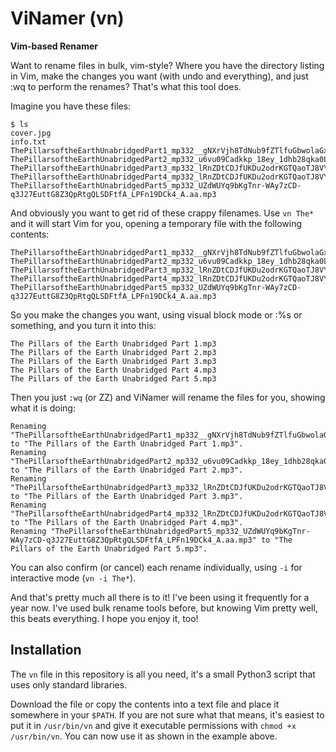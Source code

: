 # ViNamer (vn)

**Vim-based Renamer**

Want to rename files in bulk, vim-style? Where you have the directory listing
in Vim, make the changes you want (with undo and everything), and just :wq to
perform the renames? That's what this tool does.

Imagine you have these files:

	$ ls
	cover.jpg
	info.txt
    ThePillarsoftheEarthUnabridgedPart1_mp332__gNXrVjh8TdNub9fZTlfuGbwolaGxdgIPe1zeFhUcv7c6UPWcu53osmW9mbRaQ.aa.mp3
    ThePillarsoftheEarthUnabridgedPart2_mp332_u6vu09Cadkkp_18ey_1dhb28qka0LPglEsl_FUwJOZPHkJq5P68gkzRNhtQnXg.aa.mp3
    ThePillarsoftheEarthUnabridgedPart3_mp332_lRnZDtCDJfUKDu2odrKGTQaoTJ8VYsq36cDQKONEPM17VeBBG4nhkkGwDLxhBg.aa.mp3
    ThePillarsoftheEarthUnabridgedPart4_mp332_lRnZDtCDJfUKDu2odrKGTQaoTJ8VYsq36cDQKONEPM17VeBBG4nhkkGwDLxhBg.aa.mp3
    ThePillarsoftheEarthUnabridgedPart5_mp332_UZdWUYq9bKgTnr-WAy7zCD-q3J27EuttG8Z3QpRtgQLSDFtfA_LPFn19DCk4_A.aa.mp3

And obviously you want to get rid of these crappy filenames. Use `vn The*`
and it will start Vim for you, opening a temporary file with the following
contents:

    ThePillarsoftheEarthUnabridgedPart1_mp332__gNXrVjh8TdNub9fZTlfuGbwolaGxdgIPe1zeFhUcv7c6UPWcu53osmW9mbRaQ.aa.mp3
    ThePillarsoftheEarthUnabridgedPart2_mp332_u6vu09Cadkkp_18ey_1dhb28qka0LPglEsl_FUwJOZPHkJq5P68gkzRNhtQnXg.aa.mp3
    ThePillarsoftheEarthUnabridgedPart3_mp332_lRnZDtCDJfUKDu2odrKGTQaoTJ8VYsq36cDQKONEPM17VeBBG4nhkkGwDLxhBg.aa.mp3
    ThePillarsoftheEarthUnabridgedPart4_mp332_lRnZDtCDJfUKDu2odrKGTQaoTJ8VYsq36cDQKONEPM17VeBBG4nhkkGwDLxhBg.aa.mp3
    ThePillarsoftheEarthUnabridgedPart5_mp332_UZdWUYq9bKgTnr-WAy7zCD-q3J27EuttG8Z3QpRtgQLSDFtfA_LPFn19DCk4_A.aa.mp3

So you make the changes you want, using visual block mode or :%s or something,
and you turn it into this:

    The Pillars of the Earth Unabridged Part 1.mp3
    The Pillars of the Earth Unabridged Part 2.mp3
    The Pillars of the Earth Unabridged Part 3.mp3
    The Pillars of the Earth Unabridged Part 4.mp3
    The Pillars of the Earth Unabridged Part 5.mp3

Then you just `:wq` (or ZZ) and ViNamer will rename the files for you, showing what it is doing:

    Renaming "ThePillarsoftheEarthUnabridgedPart1_mp332__gNXrVjh8TdNub9fZTlfuGbwolaGxdgIPe1zeFhUcv7c6UPWcu53osmW9mbRaQ.aa.mp3" to "The Pillars of the Earth Unabridged Part 1.mp3".
    Renaming "ThePillarsoftheEarthUnabridgedPart2_mp332_u6vu09Cadkkp_18ey_1dhb28qka0LPglEsl_FUwJOZPHkJq5P68gkzRNhtQnXg.aa.mp3" to "The Pillars of the Earth Unabridged Part 2.mp3".
    Renaming "ThePillarsoftheEarthUnabridgedPart3_mp332_lRnZDtCDJfUKDu2odrKGTQaoTJ8VYsq36cDQKONEPM17VeBBG4nhkkGwDLxhBg.aa.mp3" to "The Pillars of the Earth Unabridged Part 3.mp3".
    Renaming "ThePillarsoftheEarthUnabridgedPart4_mp332_lRnZDtCDJfUKDu2odrKGTQaoTJ8VYsq36cDQKONEPM17VeBBG4nhkkGwDLxhBg.aa.mp3" to "The Pillars of the Earth Unabridged Part 4.mp3".
    Renaming "ThePillarsoftheEarthUnabridgedPart5_mp332_UZdWUYq9bKgTnr-WAy7zCD-q3J27EuttG8Z3QpRtgQLSDFtfA_LPFn19DCk4_A.aa.mp3" to "The Pillars of the Earth Unabridged Part 5.mp3".

You can also confirm (or cancel) each rename individually, using `-i` for
interactive mode (`vn -i The*`).

And that's pretty much all there is to it! I've been using it frequently for a
year now. I've used bulk rename tools before, but knowing Vim pretty well, this
beats everything. I hope you enjoy it, too!

## Installation

The `vn` file in this repository is all you need, it's a small Python3 script
that uses only standard libraries.

Download the file or copy the contents into a text file and place it somewhere
in your `$PATH`. If you are not sure what that means, it's easiest to put it in
`/usr/bin/vn` and give it executable permissions with `chmod +x /usr/bin/vn`.
You can now use it as shown in the example above.

